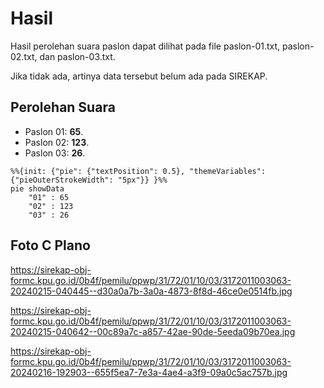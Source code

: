 # Hasil

Hasil perolehan suara paslon dapat dilihat pada file paslon-01.txt, paslon-02.txt, dan paslon-03.txt.

Jika tidak ada, artinya data tersebut belum ada pada SIREKAP.

## Perolehan Suara

 * Paslon 01: **65**.
 * Paslon 02: **123**.
 * Paslon 03: **26**.

```mermaid
%%{init: {"pie": {"textPosition": 0.5}, "themeVariables": {"pieOuterStrokeWidth": "5px"}} }%%
pie showData
    "01" : 65
    "02" : 123
    "03" : 26
```
## Foto C Plano

https://sirekap-obj-formc.kpu.go.id/0b4f/pemilu/ppwp/31/72/01/10/03/3172011003063-20240215-040445--d30a0a7b-3a0a-4873-8f8d-46ce0e0514fb.jpg

https://sirekap-obj-formc.kpu.go.id/0b4f/pemilu/ppwp/31/72/01/10/03/3172011003063-20240215-040642--00c89a7c-a857-42ae-90de-5eeda09b70ea.jpg

https://sirekap-obj-formc.kpu.go.id/0b4f/pemilu/ppwp/31/72/01/10/03/3172011003063-20240216-192903--655f5ea7-7e3a-4ae4-a3f9-09a0c5ac757b.jpg

